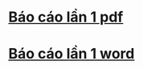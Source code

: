 # [Báo cáo lần 1 pdf](https://drive.google.com/drive/folders/1IY-Uk33iXs9kCvJa0C-i06FQpLOseqfb)
# [Báo cáo lần 1 word](https://husteduvn-my.sharepoint.com/:w:/g/personal/thong_tm194379_sis_hust_edu_vn/EVSBNoVJYhFEulhGO9c1Hz8BSKeSvcmo1UjpsM3fc69xWg?rtime=xAFW-o3S2kg)
